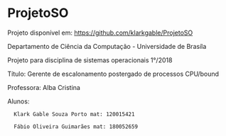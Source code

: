 # ProjetoSO
Projeto disponível em: https://github.com/klarkgable/ProjetoSO

Departamento de Ciência da Computação - Universidade de Brasíla 

Projeto para disciplina de sistemas operacionais 1°/2018

Título: Gerente de escalonamento postergado de processos CPU/bound 

Professora: Alba Cristina

Alunos:

      Klark Gable Souza Porto mat: 120015421
      
      Fábio Oliveira Guimarães mat: 180052659
      
      
      

